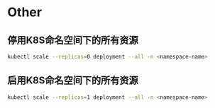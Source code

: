 # Other

## 停用K8S命名空间下的所有资源

```bash
kubectl scale --replicas=0 deployment --all -n <namespace-name>
```

## 启用K8S命名空间下的所有资源
```bash
kubectl scale --replicas=1 deployment --all -n <namespace-name>
```